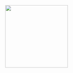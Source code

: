 <div id="intro-img" align="center">
<img src="https://c.tenor.com/Rc1GWDr71WIAAAAC/tenor.gif" width="200"> 
</div>



